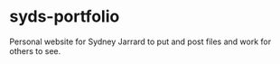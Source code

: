# syds-portfolio
Personal website for Sydney Jarrard to put and post files and work for others to see.
